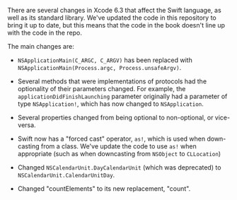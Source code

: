 There are several changes in Xcode 6.3 that affect the Swift language, as well as its standard library. We've updated the code in this repository to bring it up to date, but this means that the code in the book doesn't line up with the code in the repo.

The main changes are:

* `NSApplicationMain(C_ARGC, C_ARGV)` has been replaced with `NSApplicationMain(Process.argc, Process.unsafeArgv)`.

* Several methods that were implementations of protocols had the optionality of their parameters changed. For example, the `applicationDidFinishLaunching` parameter originally had a parameter of type `NSApplication!`, which has now changed to `NSApplication`.

* Several properties changed from being optional to non-optional, or vice-versa.

* Swift now has a "forced cast" operator, `as!`, which is used when down-casting from a class. We've update the code to use `as!` when appropriate (such as when downcasting from `NSObject` to `CLLocation`)

* Changed `NSCalendarUnit.DayCalendarUnit` (which was deprecated) to `NSCalendarUnit.CalendarUnitDay`.

* Changed "countElements" to its new replacement, "count".
